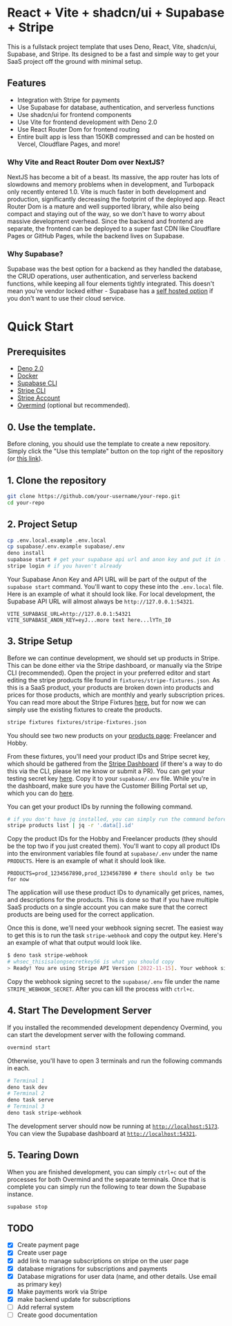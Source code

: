 # React + Vite + shadcn/ui + Supabase + Stripe

This is a fullstack project template that uses Deno, React, Vite, shadcn/ui, Supabase, and Stripe. Its designed to be a fast and simple way to get your SaaS project off the ground with minimal setup.

## Features
- Integration with Stripe for payments
- Use Supabase for database, authentication, and serverless functions
- Use shadcn/ui for frontend components
- Use Vite for frontend development with Deno 2.0
- Use React Router Dom for frontend routing
- Entire built app is less than 150KB compressed and can be hosted on Vercel, Cloudflare Pages, and more!

### Why Vite and React Router Dom over NextJS?
NextJS has become a bit of a beast. Its massive, the app router has lots of slowdowns and memory problems when in development, and Turbopack only recently entered 1.0. Vite is much faster in both development and production, significantly decreasing the footprint of the deployed app. React Router Dom is a mature and well supported library, while also being compact and staying out of the way, so we don't have to worry about massive development overhead. Since the backend and frontend are separate, the frontend can be deployed to a super fast CDN like Cloudflare Pages or GitHub Pages, while the backend lives on Supabase.

### Why Supabase?
Supabase was the best option for a backend as they handled the database, the CRUD operations, user authentication, and serverless backend functions, while keeping all four elements tightly integrated. This doesn't mean you're vendor locked either - Supabase has a [self hosted option](https://supabase.com/docs/guides/self-hosting) if you don't want to use their cloud service.

# Quick Start

## Prerequisites
- [Deno 2.0](https://deno.com/)
- [Docker](https://www.docker.com/)
- [Supabase CLI](https://supabase.com/docs/guides/local-development/cli/getting-started)
- [Stripe CLI](https://stripe.com/docs/stripe-cli)
- [Stripe Account](https://stripe.com/)
- [Overmind](https://github.com/DarthSim/overmind) (optional but recommended).

## 0. Use the template.

Before cloning, you should use the template to create a new repository. Simply click the "Use this template" button on the top right of the repository (or [this link](https://github.com/new?template_name=vite-shadcn-supabase&template_owner=chand1012)).

## 1. Clone the repository

```bash
git clone https://github.com/your-username/your-repo.git
cd your-repo
```

## 2. Project Setup

```bash
cp .env.local.example .env.local
cp supabase/.env.example supabase/.env
deno install
supabase start # get your supabase api url and anon key and put it in .env.local file
stripe login # if you haven't already
```
Your Supabase Anon Key and API URL will be part of the output of the `supabase start` command. You'll want to copy these into the `.env.local` file. Here is an example of what it should look like. For local development, the Supabase API URL will almost always be `http://127.0.0.1:54321`.
```
VITE_SUPABASE_URL=http://127.0.0.1:54321
VITE_SUPABASE_ANON_KEY=eyJ...more text here...lYTn_I0
```

## 3. Stripe Setup

Before we can continue development, we should set up products in Stripe. This can be done either via the Stripe dashboard, or manually via the Stripe CLI (recommended). Open the project in your preferred editor and start editing the stripe products file found in `fixtures/stripe-fixtures.json`. As this is a SaaS product, your products are broken down into products and prices for those products, which are monthly and yearly subscription prices. You can read more about the Stripe Fixtures [here](https://docs.stripe.com/cli/fixtures), but for now we can simply use the existing fixtures to create the products.

```bash
stripe fixtures fixtures/stripe-fixtures.json
```

You should see two new products on your [products page](https://dashboard.stripe.com/test/products?active=true): Freelancer and Hobby.

From these fixtures, you'll need your product IDs and Stripe secret key, which should be gathered from the [Stripe Dashboard](https://dashboard.stripe.com/) (if there's a way to do this via the CLI, please let me know or submit a PR). You can get your testing secret key [here](https://dashboard.stripe.com/test/apikeys). Copy it to your `supabase/.env` file. While you're in the dashboard, make sure you have the Customer Billing Portal set up, which you can do [here](https://dashboard.stripe.com/test/settings/billing/portal).

You can get your product IDs by running the following command.

```bash
# if you don't have jq installed, you can simply run the command before the pipe to see the raw output
stripe products list | jq -r '.data[].id'
```

Copy the product IDs for the Hobby and Freelancer products (they should be the top two if you just created them). You'll want to copy all product IDs into the environment variables file found at `supabase/.env` under the name `PRODUCTS`. Here is an example of what it should look like.
```
PRODUCTS=prod_1234567890,prod_1234567890 # there should only be two for now
```

The application will use these product IDs to dynamically get prices, names, and descriptions for the products. This is done so that if you have multiple SaaS products on a single account you can make sure that the correct products are being used for the correct application.

Once this is done, we'll need your webhook signing secret. The easiest way to get this is to run the task `stripe-webhook` and copy the output key. Here's an example of what that output would look like.
```bash
$ deno task stripe-webhook
# whsec_thisisalongsecretkey56 is what you should copy
> Ready! You are using Stripe API Version [2022-11-15]. Your webhook signing secret is whsec_thisisalongsecretkey56 (^C to quit)
```

Copy the webhook signing secret to the `supabase/.env` file under the name `STRIPE_WEBHOOK_SECRET`. After you can kill the process with `ctrl+c`.

## 4. Start The Development Server

If you installed the recommended development dependency Overmind, you can start the development server with the following command.

```bash
overmind start
```

Otherwise, you'll have to open 3 terminals and run the following commands in each.

```bash
# Terminal 1
deno task dev
# Terminal 2
deno task serve
# Terminal 3
deno task stripe-webhook
```

The development server should now be running at [`http://localhost:5173`](http://localhost:5173). You can view the Supabase dashboard at [`http://localhost:54321`](http://localhost:54321).

## 5. Tearing Down 
When you are finished development, you can simply `ctrl+c` out of the processes for both Overmind and the separate terminals. Once that is complete you can simply run the following to tear down the Supabase instance.

```bash
supabase stop
```

## TODO
- [x] Create payment page
- [x] Create user page
- [x] add link to manage subscriptions on stripe on the user page
- [x] database migrations for subscriptions and payments
- [x] Database migrations for user data (name, and other details. Use email as primary key)
- [x] Make payments work via Stripe
- [x] make backend update for subscriptions
- [ ] Add referral system
- [ ] Create good documentation
